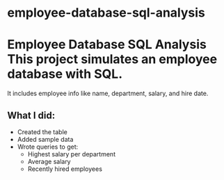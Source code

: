 # employee-database-sql-analysis

# Employee Database SQL Analysis  This project simulates an employee database with SQL. 
It includes employee info like name, department, salary, and hire date. 
## What I did: 
- Created the table
- Added sample data
- Wrote queries to get:
  - Highest salary per department
  - Average salary
  - Recently hired employees
